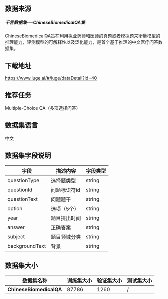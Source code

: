 ## 数据来源

##### 千言数据集---**ChineseBiomedicalQA**集

ChineseBiomedicalQA旨在利用执业药师和医师的真题或者模拟题来衡量模型的推理能力，评测模型的可解释性以及泛化能力，是首个基于推理的中文医疗问答数据集。

## 下载地址

https://www.luge.ai/#/luge/dataDetail?id=40

## 推荐任务

Multiple-Choice QA（多项选择问答）

## 数据集语言

中文

## 数据集字段说明

| 字段           | 描述内容     | 字段类型 |
| -------------- | ------------ | -------- |
| questionType   | 选择题类型   | string   |
| questionId     | 问题标识符id | string   |
| questionText   | 问题题干     | string   |
| option         | 选项（5个）  | string   |
| year           | 题目提出时间 | string   |
| answer         | 正确答案     | string   |
| subject        | 题目领域分类 | string   |
| backgroundText | 背景         | string   |

## 数据集大小

| 数据集名称              | 训练集大小 | 验证集大小 | 测试集大小 |
| ----------------------- | ---------- | ---------- | ---------- |
| **ChineseBiomedicalQA** | 87786      | 1260       | /          |

